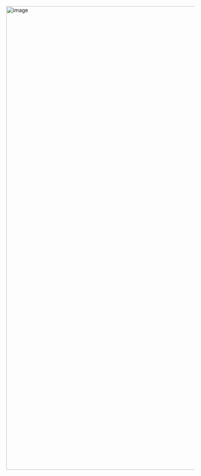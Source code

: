 <img width="1234" alt="image" src="https://github.com/anukul/flood-indexer/assets/44864521/ae72850a-da37-4b62-83ff-f1e0ed07c714">

